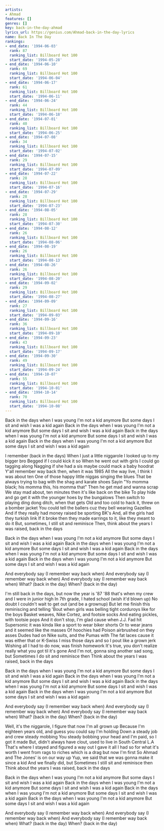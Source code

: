 ```yaml
---
artists:
- Ahmad
features: []
genres: []
key: back-in-the-day-ahmad
lyrics_url: https://genius.com/Ahmad-back-in-the-day-lyrics
name: Back In The Day
rankings:
- end_date: '1994-06-03'
  rank: 87
  ranking_list: Billboard Hot 100
  start_date: '1994-05-28'
- end_date: '1994-06-10'
  rank: 69
  ranking_list: Billboard Hot 100
  start_date: '1994-06-04'
- end_date: '1994-06-17'
  rank: 61
  ranking_list: Billboard Hot 100
  start_date: '1994-06-11'
- end_date: '1994-06-24'
  rank: 44
  ranking_list: Billboard Hot 100
  start_date: '1994-06-18'
- end_date: '1994-07-01'
  rank: 40
  ranking_list: Billboard Hot 100
  start_date: '1994-06-25'
- end_date: '1994-07-08'
  rank: 34
  ranking_list: Billboard Hot 100
  start_date: '1994-07-02'
- end_date: '1994-07-15'
  rank: 29
  ranking_list: Billboard Hot 100
  start_date: '1994-07-09'
- end_date: '1994-07-22'
  rank: 28
  ranking_list: Billboard Hot 100
  start_date: '1994-07-16'
- end_date: '1994-07-29'
  rank: 28
  ranking_list: Billboard Hot 100
  start_date: '1994-07-23'
- end_date: '1994-08-05'
  rank: 28
  ranking_list: Billboard Hot 100
  start_date: '1994-07-30'
- end_date: '1994-08-12'
  rank: 26
  ranking_list: Billboard Hot 100
  start_date: '1994-08-06'
- end_date: '1994-08-19'
  rank: 26
  ranking_list: Billboard Hot 100
  start_date: '1994-08-13'
- end_date: '1994-08-26'
  rank: 26
  ranking_list: Billboard Hot 100
  start_date: '1994-08-20'
- end_date: '1994-09-02'
  rank: 29
  ranking_list: Billboard Hot 100
  start_date: '1994-08-27'
- end_date: '1994-09-09'
  rank: 27
  ranking_list: Billboard Hot 100
  start_date: '1994-09-03'
- end_date: '1994-09-16'
  rank: 36
  ranking_list: Billboard Hot 100
  start_date: '1994-09-10'
- end_date: '1994-09-23'
  rank: 43
  ranking_list: Billboard Hot 100
  start_date: '1994-09-17'
- end_date: '1994-09-30'
  rank: 49
  ranking_list: Billboard Hot 100
  start_date: '1994-09-24'
- end_date: '1994-10-07'
  rank: 55
  ranking_list: Billboard Hot 100
  start_date: '1994-10-01'
- end_date: '1994-10-14'
  rank: 70
  ranking_list: Billboard Hot 100
  start_date: '1994-10-08'
---
```

Back in the days when I was young I'm not a kid anymore
But some days I sit and wish I was a kid again
Back in the days when I was young I'm not a kid anymore
But some days I sit and wish I was a kid again
Back in the days when I was young I'm not a kid anymore
But some days I sit and wish I was a kid again
Back in the days when I was young I'm not a kid anymore
But some days I sit and wish I was a kid again


I remember (back in the days)
When I just a little niggarole
I looked up to my bigger bro
Begged if I could kick it so
When he went out with girls I could go tagging along
Nagging if she had a sis maybe could mack a baby hoodrat
Y'all remember way back then, when it was 1985
All the way live, I think I was about ten
One of those happy little niggas singing the blues
That be always trying to bag with the shag and karate shoes
Sayin "Yo momma black; his momma this, his momma that"
Then he get mad and wanna scrap
We stay mad about, ten minutes then it's like back on the bike
To play hide and go get it with the younger hoes by the bungalows
Then switch to playing ding dong ditch, when that gets
Old and too cold to hack it, threw on a bomber jacket
You could tell the ballers cuz they bell wearing Gazelles
And if they really had money raised be sporting BK's
And, all the girls had they turkish link
If it broke then they made earrings to it, like they meant to do it
But, sometimes, I still sit and reminisce
Then, think about the years I was raised, back in the days


Back in the days when I was young I'm not a kid anymore
But some days I sit and wish I was a kid again
Back in the days when I was young I'm not a kid anymore
But some days I sit and wish I was a kid again
Back in the days when I was young I'm not a kid anymore
But some days I sit and wish I was a kid again
Back in the days when I was young I'm not a kid anymore
But some days I sit and wish I was a kid again


And everybody say (I remember way back when)
And everybody say (I remember way back when)
And everybody say (I remember way back when)
What? (back in the day) When? (back in the day)


I'm still back in the days, but now the year is '87
'88 that's when my crew and I were in junior high
In 7th grade, I hated school (wish it'd blown up)
No doubt I couldn't wait to get out (and be a grownup)
But let me finish this reminiscing and telling
'Bout when girls was belling tight corduroys like for the boys
Basket weaves, Nike Cortez, and footsie socks
And eating pickles, with tootsie pops
And it don't stop, I'm glad cause when J.J. Fad hit
Supersonic it was kinda like a sport to wear biker shorts
Or to wear jeans and it seemed like the masses
Of hoochies had Poison airbrushed on they asses
Dudes had on Nike suits, and the Pumas with
The fat laces cause it was either that or K-Swiss
I miss those days and so I pout like a grown jerk
Wishing all I had to do now, was finish homework
It's true, you don't realize really what you got til it's gone
And I'm not, gonna sing another sad song, but
Sometimes I do sit and reminisce then
Think about the years I was raised, back in the days


Back in the days when I was young I'm not a kid anymore
But some days I sit and wish I was a kid again
Back in the days when I was young I'm not a kid anymore
But some days I sit and wish I was a kid again
Back in the days when I was young I'm not a kid anymore
But some days I sit and wish I was a kid again
Back in the days when I was young I'm not a kid anymore
But some days I sit and wish I was a kid again


And everybody say (I remember way back when)
And everybody say (I remember way back when)
And everybody say (I remember way back when)
What? (back in the day) When? (back in the day)


Well, it's the niggarole, I figure that now I'm all grown up
Because I'm eighteen years old, and guess you could say I'm holding
Down a steady job and crew steady mobbing
You steady bobbing your head and I'm paid, so I got it made
But, didn't always have clout, used to live in South Central L.A
That's where I stayed and figured a way out
I gave it all I had so for what it's worth
I went from rags to riches which is a drag but now I'm first
So Ahmad and The Jones' is on our way up
Yup, we said that we was gonna make it since a kid
And we finally did, but
Sometimes I still sit and reminisce then
Think about the years I was raised, back in the days


Back in the days when I was young I'm not a kid anymore
But some days I sit and wish I was a kid again
Back in the days when I was young I'm not a kid anymore
But some days I sit and wish I was a kid again
Back in the days when I was young I'm not a kid anymore
But some days I sit and wish I was a kid again
Back in the days when I was young I'm not a kid anymore
But some days I sit and wish I was a kid again


And everybody say (I remember way back when)
And everybody say (I remember way back when)
And everybody say (I remember way back when)
What? (back in the day) When? (back in the day)
